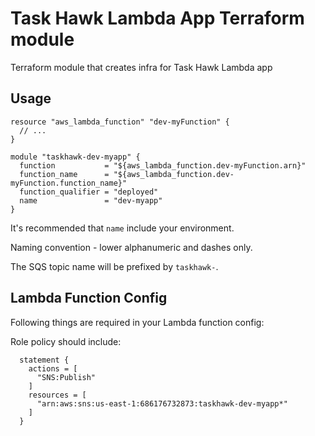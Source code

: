 Task Hawk Lambda App Terraform module
=====================================

Terraform module that creates infra for Task Hawk Lambda app

Usage
-----
```hcl
resource "aws_lambda_function" "dev-myFunction" {
  // ...
}

module "taskhawk-dev-myapp" {
  function           = "${aws_lambda_function.dev-myFunction.arn}"
  function_name      = "${aws_lambda_function.dev-myFunction.function_name}"
  function_qualifier = "deployed"
  name               = "dev-myapp"
}
```

It's recommended that `name` include your environment. 

Naming convention - lower alphanumeric and dashes only.

The SQS topic name will be prefixed by `taskhawk-`.

Lambda Function Config
----------------------

Following things are required in your Lambda function config:

Role policy should include:
```hcl
  statement {
    actions = [
      "SNS:Publish"
    ]
    resources = [
      "arn:aws:sns:us-east-1:686176732873:taskhawk-dev-myapp*"
    ]
  }
```
